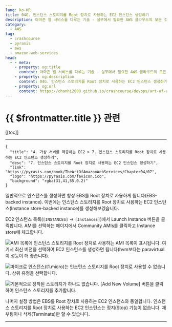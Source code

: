 ```yaml
---
lang: ko-KR
title: 04G. 인스턴스 스토리지를 Root 장치로 사용하는 EC2 인스턴스 생성하기
description: 아마존 웹 서비스를 다루는 기술 - 실무에서 필요한 AWS 클라우드의 모든 것! > 04G. 인스턴스 스토리지를 Root 장치로 사용하는 EC2 인스턴스 생성하기
category:
  - AWS
tag: 
  - crashcourse
  - pyrasis
  - aws 
  - amazon-web-services
head:
  - - meta:
    - property: og:title
      content: 아마존 웹 서비스를 다루는 기술 - 실무에서 필요한 AWS 클라우드의 모든 것! > 04G. 인스턴스 스토리지를 Root 장치로 사용하는 EC2 인스턴스 생성하기
    - property: og:description
      content: 04G. 인스턴스 스토리지를 Root 장치로 사용하는 EC2 인스턴스 생성하기
    - property: og:url
      content: https://chanhi2000.github.io/crashcourse/devops/art-of-aws/04G.html
---
```


# {{ $frontmatter.title }} 관련

[[toc]]

---

```component VPCard
{
  "title": "4. 가상 서버를 제공하는 EC2 > 7. 인스턴스 스토리지를 Root 장치로 사용하는 EC2 인스턴스 생성하기",
  "desc": "7. 인스턴스 스토리지를 Root 장치로 사용하는 EC2 인스턴스 생성하기",
  "link": "https://pyrasis.com/book/TheArtOfAmazonWebServices/Chapter04/07",
  "logo": "https://pyrasis.com/favicon.ico",
  "background": "rgba(31,41,55,0.2)"
}
```

일반적으로 인스턴스를 생성하면 항상 EBS를 Root 장치로 사용하게 됩니다(EBS-backed instance). 이번에는 인스턴스 스토리지를 Root 장치로 사용하는 EC2 인스턴스(Instance store-backed instance)를 생성해보겠습니다.

EC2 인스턴스 목록(<FontIcon icon="iconfont icon-select"/>`[INSTANCES]` → `[Instances]`)에서 Launch Instance 버튼을 클릭합니다. AMI를 선택하는 페이지에서 Community AMIs를 클릭하고 Instance store에 체크합니다. 

![AMI 목록에 인스턴스 스토리지를 Root 장치로 사용하는 AMI 목록이 표시됩니다. 여기서 최신 버전을 선택하여 EC2 인스턴스를 생성하면 됩니다(`hvm`보다는 `paravirtual`이 성능이 더 좋습니다).](https://pyrasis.com/assets/images/TheArtOfAmazonWebServicesChapter04/58_.png)

![마이크로 인스턴스(`t1.micro`)는 인스턴스 스토리지를 Root 장치로 사용할 수 없습니다. 상위 유형을 선택합니다.](https://pyrasis.com/assets/images/TheArtOfAmazonWebServicesChapter04/59_.png)

![기본적으로 장착된 스토리지가 하나도 없습니다. <FontIcon icon="iconfont icon-select"/>`[Add New Volume]` 버튼을 클릭하여 인스턴스 스토리지를 추가합니다.](https://pyrasis.com/assets/images/TheArtOfAmazonWebServicesChapter04/60_.png)

나머지 설정 방법은 EBS를 Root 장치로 사용하는 EC2 인스턴스와 동일합니다. 인스턴스 스토리지를 Root 장치로 사용하는 EC2 인스턴스는 정지(Stop) 기능이 없습니다. 재부팅이나 삭제(Terminate)만 할 수 있습니다.

---

<TagLinks />